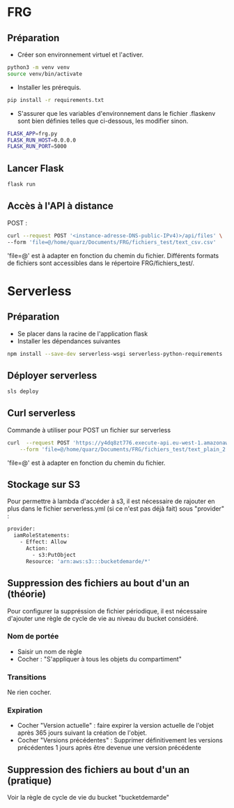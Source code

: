 # FRG

## Préparation
- Créer son environnement virtuel et l'activer.

```bash
python3 -m venv venv
source venv/bin/activate
```
- Installer les prérequis.

```bash
pip install -r requirements.txt
```

- S'assurer que les variables d'environnement dans le fichier .flaskenv sont bien définies telles que ci-dessous, les modifier sinon.

```bash
FLASK_APP=frg.py
FLASK_RUN_HOST=0.0.0.0
FLASK_RUN_PORT=5000
```

## Lancer Flask

```bash
flask run
```
## Accès à l'API à distance

POST :
```bash
curl --request POST '<instance-adresse-DNS-public-IPv4)>/api/files' \
--form 'file=@/home/quarz/Documents/FRG/fichiers_test/text_csv.csv'
```
'file=@' est à adapter en fonction du chemin du fichier. Différents formats de fichiers sont accessibles dans le répertoire FRG/fichiers_test/.

# Serverless

## Préparation
- Se placer dans la racine de l'application flask
- Installer les dépendances suivantes

```bash
npm install --save-dev serverless-wsgi serverless-python-requirements 
```

## Déployer serverless

```bash
sls deploy
```
## Curl serverless
Commande à utiliser pour POST un fichier sur serverless

```bash
curl  --request POST 'https://y4dq8zt776.execute-api.eu-west-1.amazonaws.com/dev/api/files' \
	--form 'file=@/home/quarz/Documents/FRG/fichiers_test/text_plain_2.txt'
```
'file=@' est à adapter en fonction du chemin du fichier.

## Stockage sur S3
Pour permettre à lambda d'accéder à s3, il est nécessaire de rajouter en plus dans le fichier serverless.yml (si ce n'est pas déjà fait) sous "provider" :

```bash
provider:
  iamRoleStatements:
    - Effect: Allow
      Action:
        - s3:PutObject
      Resource: 'arn:aws:s3:::bucketdemarde/*'
```

## Suppression des fichiers au bout d'un an (théorie)
Pour configurer la suppréssion de fichier périodique, il est nécessaire d'ajouter une règle de cycle de vie au niveau du bucket considéré.

### Nom de portée
- Saisir un nom de règle
- Cocher : "S'appliquer à tous les objets du compartiment"

### Transitions
Ne rien cocher.

### Expiration
- Cocher "Version actuelle" : faire expirer la version actuelle de l'objet après 365 jours  suivant la création de l'objet.
- Cocher "Versions précédentes" : Supprimer définitivement les versions précédentes 1 jours après être devenue une version précédente

## Suppression des fichiers au bout d'un an (pratique)
Voir la règle de cycle de vie du bucket "bucketdemarde"